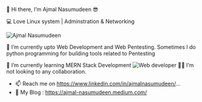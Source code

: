 

 👋 Hi there, I’m Ajmal Nasumudeen  😎 

 💻 Love Linux system | Adminstration & Networking
 
![Ajmal Nasumudeen](https://metro.co.uk/wp-content/uploads/2015/02/giphy3.gif?quality=90&strip=all&zoom=1&resize=540%2C398)

 👀 I’m currently upto Web Development and Web Pentesting.
    Sometimes I do python programming for building tools related to Pentesting

 🌱 I’m currently learning MERN Stack Development 
 ![Web developer](https://media.tenor.com/images/083f8371b1f455f78558d76a090248e5/tenor.gif)
 🙅‍♂️ I’m not looking to any collaboration.

- 📫 Reach me on https://www.linkedin.com/in/ajmalnasumudeen/...
- 📡 My Blog : https://ajmal-nasumudeen.medium.com/

<!---
stormdotcom/stormdotcom is a ✨ special ✨ repository because its `README.md` (this file) appears on your GitHub profile.
You can click the Preview link to take a look at your changes.
--->
